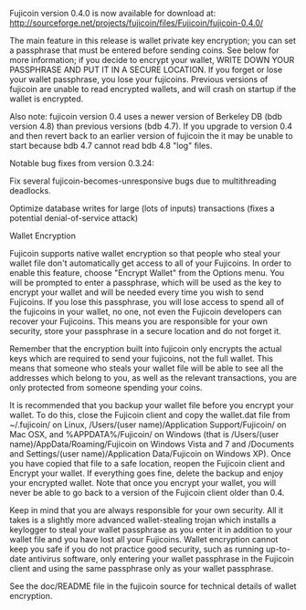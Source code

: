 Fujicoin version 0.4.0 is now available for download at:
http://sourceforge.net/projects/fujicoin/files/Fujicoin/fujicoin-0.4.0/

The main feature in this release is wallet private key encryption;
you can set a passphrase that must be entered before sending coins.
See below for more information; if you decide to encrypt your wallet,
WRITE DOWN YOUR PASSPHRASE AND PUT IT IN A SECURE LOCATION. If you
forget or lose your wallet passphrase, you lose your fujicoins.
Previous versions of fujicoin are unable to read encrypted wallets,
and will crash on startup if the wallet is encrypted.

Also note: fujicoin version 0.4 uses a newer version of Berkeley DB
(bdb version 4.8) than previous versions (bdb 4.7). If you upgrade
to version 0.4 and then revert back to an earlier version of fujicoin
the it may be unable to start because bdb 4.7 cannot read bdb 4.8
"log" files.


Notable bug fixes from version 0.3.24:

Fix several fujicoin-becomes-unresponsive bugs due to multithreading
deadlocks.

Optimize database writes for large (lots of inputs) transactions
(fixes a potential denial-of-service attack)


Wallet Encryption

Fujicoin supports native wallet encryption so that people who steal your
wallet file don't automatically get access to all of your Fujicoins.
In order to enable this feature, choose "Encrypt Wallet" from the
Options menu.  You will be prompted to enter a passphrase, which
will be used as the key to encrypt your wallet and will be needed
every time you wish to send Fujicoins.  If you lose this passphrase,
you will lose access to spend all of the fujicoins in your wallet,
no one, not even the Fujicoin developers can recover your Fujicoins.
This means you are responsible for your own security, store your
passphrase in a secure location and do not forget it.

Remember that the encryption built into fujicoin only encrypts the
actual keys which are required to send your fujicoins, not the full
wallet.  This means that someone who steals your wallet file will
be able to see all the addresses which belong to you, as well as the
relevant transactions, you are only protected from someone spending
your coins.

It is recommended that you backup your wallet file before you
encrypt your wallet.  To do this, close the Fujicoin client and
copy the wallet.dat file from ~/.fujicoin/ on Linux, /Users/(user
name)/Application Support/Fujicoin/ on Mac OSX, and %APPDATA%/Fujicoin/
on Windows (that is /Users/(user name)/AppData/Roaming/Fujicoin on
Windows Vista and 7 and /Documents and Settings/(user name)/Application
Data/Fujicoin on Windows XP).  Once you have copied that file to a
safe location, reopen the Fujicoin client and Encrypt your wallet.
If everything goes fine, delete the backup and enjoy your encrypted
wallet.  Note that once you encrypt your wallet, you will never be
able to go back to a version of the Fujicoin client older than 0.4.

Keep in mind that you are always responsible for your own security.
All it takes is a slightly more advanced wallet-stealing trojan which
installs a keylogger to steal your wallet passphrase as you enter it
in addition to your wallet file and you have lost all your Fujicoins.
Wallet encryption cannot keep you safe if you do not practice
good security, such as running up-to-date antivirus software, only
entering your wallet passphrase in the Fujicoin client and using the
same passphrase only as your wallet passphrase.

See the doc/README file in the fujicoin source for technical details
of wallet encryption.
